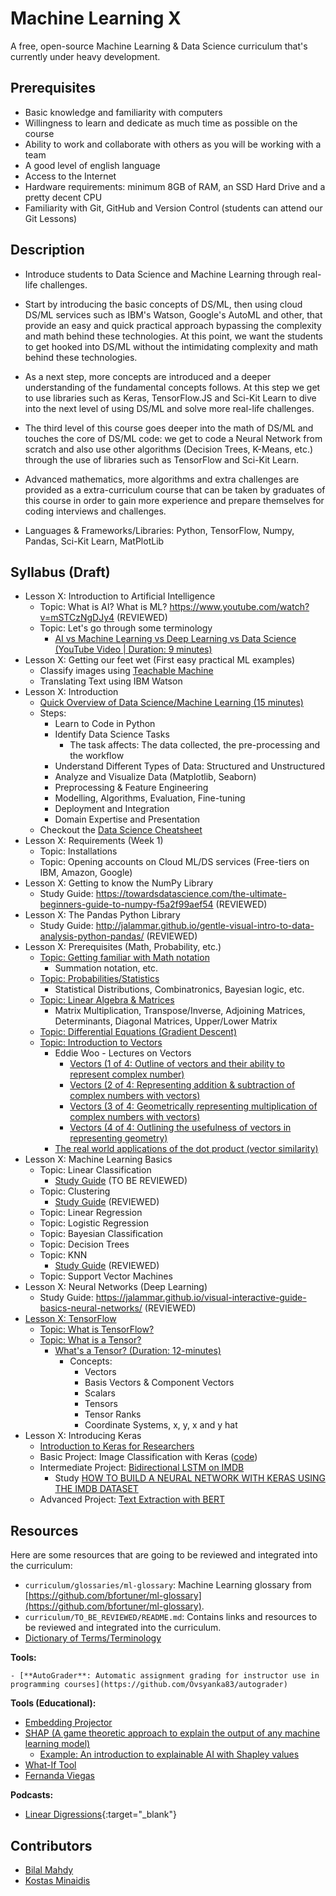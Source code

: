 # Machine Learning X

  A free, open-source Machine Learning & Data Science curriculum that's currently under heavy development.

## Prerequisites

  - Basic knowledge and familiarity with computers
  - Willingness to learn and dedicate as much time as possible on the course
  - Ability to work and collaborate with others as you will be working with a team
  - A good level of english language
  - Access to the Internet
  - Hardware requirements: minimum 8GB of RAM, an SSD Hard Drive and a pretty decent CPU 
  - Familiarity with Git, GitHub and Version Control (students can attend our Git Lessons)

## Description

  - Introduce students to Data Science and Machine Learning through real-life challenges.

  - Start by introducing the basic concepts of DS/ML, then using cloud DS/ML services such as IBM's Watson, Google's AutoML and other, that provide an easy and quick practical approach bypassing the complexity and math behind these technologies. At this point, we want the students to get hooked into DS/ML without the intimidating complexity and math behind these technologies.

  - As a next step, more concepts are introduced and a deeper understanding of the fundamental concepts follows. At this step we get to use libraries such as Keras, TensorFlow.JS and Sci-Kit Learn to dive into the next level of using DS/ML and solve more real-life challenges.

  - The third level of this course goes deeper into the math of DS/ML and touches the core of DS/ML code: we get to code a Neural Network from scratch and also use other algorithms (Decision Trees, K-Means, etc.) through the use of libraries such as TensorFlow and Sci-Kit Learn.

  - Advanced mathematics, more algorithms and extra challenges are provided as a extra-curriculum course that can be taken by graduates of this course in order to gain more experience and prepare themselves for coding interviews and challenges.

  - Languages & Frameworks/Libraries: Python, TensorFlow, Numpy, Pandas, Sci-Kit Learn, MatPlotLib

## Syllabus (Draft)

  - Lesson X: Introduction to Artificial Intelligence
    - Topic: What is AI? What is ML? https://www.youtube.com/watch?v=mSTCzNgDJy4 (REVIEWED)  
    - Topic: Let's go through some terminology
      - [AI vs Machine Learning vs Deep Learning vs Data Science (YouTube Video | Duration: 9 minutes)](https://www.youtube.com/watch?v=iPUWwpocc1c)
  - Lesson X: Getting our feet wet (First easy practical ML examples)
    - Classify images using [Teachable Machine](https://teachablemachine.withgoogle.com/) 
    - Translating Text using IBM Watson
  - Lesson X: Introduction
    - [Quick Overview of Data Science/Machine Learning (15 minutes)](https://www.youtube.com/watch?v=oLpBGtY-_sI)  
    - Steps:
      - Learn to Code in Python
      - Identify Data Science Tasks
        - The task affects: The data collected, the pre-processing and the workflow
      - Understand Different Types of Data: Structured and Unstructured
      - Analyze and Visualize Data (Matplotlib, Seaborn)
      - Preprocessing & Feature Engineering
      - Modelling, Algorithms, Evaluation, Fine-tuning
      - Deployment and Integration
      - Domain Expertise and Presentation
    - Checkout the [Data Science Cheatsheet](DataScienceCheatsheet.pdf)      
  - Lesson X: Requirements (Week 1)
    - Topic: Installations
    - Topic: Opening accounts on Cloud ML/DS services (Free-tiers on IBM, Amazon, Google)
  - Lesson X: Getting to know the NumPy Library
    - Study Guide: https://towardsdatascience.com/the-ultimate-beginners-guide-to-numpy-f5a2f99aef54 (REVIEWED)
  - Lesson X: The Pandas Python Library
    - Study Guide: http://jalammar.github.io/gentle-visual-intro-to-data-analysis-python-pandas/ (REVIEWED) 
  - Lesson X: Prerequisites (Math, Probability, etc.)
    - [Topic: Getting familiar with Math notation](#)
      - Summation notation, etc.  
    - [Topic: Probabilities/Statistics](#)
      - Statistical Distributions, Combinatronics, Bayesian logic, etc.   
    - [Topic: Linear Algebra & Matrices](#)
      - Matrix Multiplication, Transpose/Inverse, Adjoining Matrices, Determinants, Diagonal Matrices, Upper/Lower Matrix    
    - [Topic: Differential Equations (Gradient Descent)](#)   
    - [Topic: Introduction to Vectors](#)
      - Eddie Woo - Lectures on Vectors
        - [Vectors (1 of 4: Outline of vectors and their ability to represent complex number)](https://www.youtube.com/watch?v=kw9EKH8m_YI)
        - [Vectors (2 of 4: Representing addition & subtraction of complex numbers with vectors)](https://www.youtube.com/watch?v=wxJspfmO0WQ)
        - [Vectors (3 of 4: Geometrically representing multiplication of complex numbers with vectors)](https://www.youtube.com/watch?v=uD9e8njaK1M)
        - [Vectors (4 of 4: Outlining the usefulness of vectors in representing geometry)](https://www.youtube.com/watch?v=pyDGOxUe3Mo)         
      - [The real world applications of the dot product (vector similarity)](https://www.youtube.com/watch?v=TBpDMLCC2uY)
  - Lesson X: Machine Learning Basics
    - Topic: Linear Classification
      - [Study Guide](https://www.pyimagesearch.com/2016/08/22/an-intro-to-linear-classification-with-python/) (TO BE REVIEWED)
    - Topic: Clustering
      - [Study Guide](https://www.analyticsvidhya.com/blog/2016/11/an-introduction-to-clustering-and-different-methods-of-clustering/) (REVIEWED)
    - Topic: Linear Regression
    - Topic: Logistic Regression
    - Topic: Bayesian Classification
    - Topic: Decision Trees
    - Topic: KNN
      - [Study Guide](https://medium.com/analytics-vidhya/a-beginners-guide-to-k-nearest-neighbor-knn-algorithm-with-code-5015ce8b227e) (REVIEWED)
    - Topic: Support Vector Machines
  - Lesson X: Neural Networks (Deep Learning)
    - Study Guide: https://jalammar.github.io/visual-interactive-guide-basics-neural-networks/ (REVIEWED)
  - [Lesson X: TensorFlow](/tensorflow)
    - [Topic: What is TensorFlow?](/tensorflow/introduction.md)
    - [Topic: What is a Tensor?](#)
      - [What's a Tensor? (Duration: 12-minutes)](https://www.youtube.com/watch?v=f5liqUk0ZTw)
        - Concepts:
          - Vectors
          - Basis Vectors & Component Vectors
          - Scalars      
          - Tensors
          - Tensor Ranks
          - Coordinate Systems, x, y, x and y hat
  - Lesson X: Introducing Keras
    - [Introduction to Keras for Researchers](https://keras.io/getting_started/intro_to_keras_for_researchers/)
    - Basic Project: Image Classification with Keras ([code](./CODE/image_classification_with_inception_v3.py))
    - Intermediate Project: [Bidirectional LSTM on IMDB](https://keras.io/examples/nlp/bidirectional_lstm_imdb/)
      - Study [HOW TO BUILD A NEURAL NETWORK WITH KERAS USING THE IMDB DATASET](https://builtin.com/data-science/how-build-neural-network-keras)
    - Advanced Project: [Text Extraction with BERT](https://keras.io/examples/nlp/text_extraction_with_bert/) 

## Resources

  Here are some resources that are going to be reviewed and integrated into the curriculum:

  - `curriculum/glossaries/ml-glossary`: Machine Learning glossary from [https://github.com/bfortuner/ml-glossary](https://github.com/bfortuner/ml-glossary).
  - `curriculum/TO_BE_REVIEWED/README.md`: Contains links and resources to be reviewed and integrated into the curriculum.
  - [Dictionary of Terms/Terminology](https://developers.google.com/machine-learning/glossary)

  **Tools:**

    - [**AutoGrader**: Automatic assignment grading for instructor use in programming courses](https://github.com/Ovsyanka83/autograder)

  **Tools (Educational):**

  - [Embedding Projector](https://projector.tensorflow.org/)
  - [SHAP (A game theoretic approach to explain the output of any machine learning model)](https://github.com/slundberg/shap)
    - [Example: An introduction to explainable AI with Shapley values](https://shap.readthedocs.io/en/latest/example_notebooks/overviews/An%20introduction%20to%20explainable%20AI%20with%20Shapley%20values.html)
  - [What-If Tool](https://pair-code.github.io/what-if-tool/)
  - [Fernanda Viegas](http://www.fernandaviegas.com/)

  **Podcasts:**

  - [Linear Digressions](https://lineardigressions.com/){:target="_blank"}

## Contributors

  - [Bilal Mahdy](https://www.linkedin.com/in/bilal-emad-eldin/)
  - [Kostas Minaidis](https://www.linkedin.com/in/kostas-minaidis/)